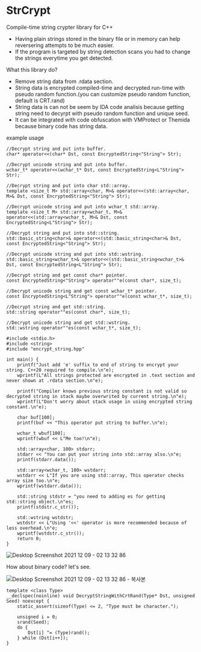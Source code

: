 # StrCrypt
Compile-time string crypter library for C++

- Having plain strings stored in the binary file or in memory can help reversering attempts to be much easier.
- If the program is targeted by string detection scans you had to change the strings everytime you get detected.

What this library do?
- Remove string data from .rdata section.
- String data is encrypted compiled-time and decrypted run-time with pseudo random function.(you can customize pseudo random function, default is CRT.rand)
- String data is can not be seem by IDA code analisis because getting string need to decyrpt with pseudo random function and unique seed.
- It can be integrated with code obfuscation with VMProtect or Themida because binary code has string data.

example usage 
```
//Decrypt string and put into buffer.
char* operator<<(char* Dst, const EncryptedString<"String"> Str);

//Decrypt unicode string and put into buffer.
wchar_t* operator<<(wchar_t* Dst, const EncryptedString<L"String"> Str);

//Decrypt string and put into char std::array.
template <size_t M> std::array<char, M>& operator<<(std::array<char, M>& Dst, const EncryptedString<"String"> Str);

//Decrypt unicode string and put into wchar_t std::array.
template <size_t M> std::array<wchar_t, M>& operator<<(std::array<wchar_t, M>& Dst, const EncryptedString<L"String"> Str);

//Decrypt string and put into std::string.
std::basic_string<char>& operator<<(std::basic_string<char>& Dst, const EncryptedString<"String"> Str);

//Decrypt unicode string and put into std::wstring.
std::basic_string<wchar_t>& operator<<(std::basic_string<wchar_t>& Dst, const EncryptedString<L"String"> Str);

//Decrypt string and get const char* pointer.
const EncryptedString<"String"> operator""e(const char*, size_t);

//Decrypt unicode string and get const wchar_t* pointer.
const EncryptedString<L"String"> operator""e(const wchar_t*, size_t);

//Decrypt string and get std::string.
std::string operator""es(const char*, size_t);

//Decrypt unicode string and get std::wstring.
std::wstring operator""es(const wchar_t*, size_t);

#include <stdio.h>
#include <string>
#include "encrypt_string.hpp"

int main() {
	printf("Just add 'e' suffix to end of string to encrypt your string. C++20 required to compile.\n"e);
	wprintf(L"All strings protected are encrypted in .text section and never shown at .rdata section.\n"e);

	printf("Compiler knows previous string constant is not valid so decrypted string in stack maybe overwrited by current string.\n"e);
	wprintf(L"Don't worry about stack usage in using encrypted string constant.\n"e);

	char buf[100];
	printf(buf << "This operator put string to buffer.\n"e);

	wchar_t wbuf[100];
	wprintf(wbuf << L"Me too!\n"e);

	std::array<char, 100> stdarr;
	stdarr << "You can put your string into std::array also.\n"e;
	printf(stdarr.data());

	std::array<wchar_t, 100> wstdarr;
	wstdarr << L"If you are using std::array, This operator checks array size too.\n"e;
	wprintf(wstdarr.data());

	std::string stdstr = "you need to adding es for getting std::string object.\n"es;
	printf(stdstr.c_str());

	std::wstring wstdstr;
	wstdstr << L"Using '<<' operator is more recommended because of less overhead.\n"e;
	wprintf(wstdstr.c_str());
	return 0;
}
```
![Desktop Screenshot 2021 12 09 - 02 13 32 86](https://user-images.githubusercontent.com/32794121/146677926-9caa8741-f661-4a08-9762-3b792601f6ee.jpg)


How about binary code? let's see.

![Desktop Screenshot 2021 12 09 - 02 13 32 86 - 복사본](https://user-images.githubusercontent.com/32794121/146678487-24bc9584-e44b-40d6-9394-07eaf6d12221.jpg)


```
template <class Type>
__declspec(noinline) void DecryptStringWithCrtRand(Type* Dst, unsigned Seed) noexcept {
	static_assert(sizeof(Type) <= 2, "Type must be character.");

	unsigned i = 0;
	srand(Seed);
	do {
		Dst[i] ^= (Type)rand();
	} while (Dst[i++]);
}
```
